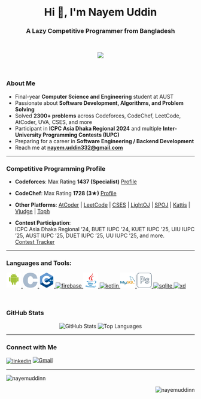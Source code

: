

<h1 align="center">Hi 👋, I'm Nayem Uddin</h1>
<h3 align="center">A Lazy Competitive Programmer from Bangladesh</h3>

<br/>

 <p align="center">  <img src="https://github.com/nayemuddinn/nayemuddinn/assets/126597905/16789957-d1d5-4052-b5f5-875ce45432bf" /> </p>
 
 
<br/>

### About Me  
- Final-year **Computer Science and Engineering** student at AUST  
- Passionate about **Software Development, Algorithms, and Problem Solving**  
- Solved **2300+ problems** across Codeforces, CodeChef, LeetCode, AtCoder, UVA, CSES, and more  
- Participant in **ICPC Asia Dhaka Regional 2024** and multiple **Inter-University Programming Contests (IUPC)**  
- Preparing for a career in **Software Engineering / Backend Development**  
- Reach me at **nayem.uddin332@gmail.com**  

---

### Competitive Programming Profile  
- **Codeforces**: Max Rating **1437 (Specialist)** [Profile](https://codeforces.com/profile/outlast_nate)  
- **CodeChef**: Max Rating **1728 (3★)** [Profile](https://www.codechef.com/users/outlast_nate)  
- **Other Platforms**: [AtCoder](https://atcoder.jp/users/outlast_nate) | [LeetCode](https://leetcode.com/outlast_nate) | [CSES](https://cses.fi/user/outlast_nate) | [LightOJ](https://lightoj.com/user/outlast_nate) | [SPOJ](https://www.spoj.com/users/outlast_nate) | [Kattis](https://open.kattis.com/users/outlast_nate) | [Vjudge](https://vjudge.net/user/outlast_nate) | [Toph](https://toph.co/u/outlast_nate)  

- **Contest Participation**:  
  ICPC Asia Dhaka Regional ’24, BUET IUPC ’24, KUET IUPC ’25, UIU IUPC ’25, AUST IUPC ’25, DUET IUPC ’25, UU IUPC ’25, and more.  
  [Contest Tracker](https://aust-pc-tracker.vercel.app/)

---


<p align="left">
</p>

<h3 align="left">Languages and Tools:</h3>
<p align="left"> <a href="https://developer.android.com" target="_blank" rel="noreferrer"> <img src="https://raw.githubusercontent.com/devicons/devicon/master/icons/android/android-original-wordmark.svg" alt="android" width="40" height="40"/> </a> <a href="https://www.cprogramming.com/" target="_blank" rel="noreferrer"> <img src="https://raw.githubusercontent.com/devicons/devicon/master/icons/c/c-original.svg" alt="c" width="40" height="40"/> </a> <a href="https://www.w3schools.com/cpp/" target="_blank" rel="noreferrer"> <img src="https://raw.githubusercontent.com/devicons/devicon/master/icons/cplusplus/cplusplus-original.svg" alt="cplusplus" width="40" height="40"/> </a> <a href="https://firebase.google.com/" target="_blank" rel="noreferrer"> <img src="https://www.vectorlogo.zone/logos/firebase/firebase-icon.svg" alt="firebase" width="40" height="40"/> </a> <a href="https://www.java.com" target="_blank" rel="noreferrer"> <img src="https://raw.githubusercontent.com/devicons/devicon/master/icons/java/java-original.svg" alt="java" width="40" height="40"/> </a> <a href="https://kotlinlang.org" target="_blank" rel="noreferrer"> <img src="https://www.vectorlogo.zone/logos/kotlinlang/kotlinlang-icon.svg" alt="kotlin" width="40" height="40"/> </a> <a href="https://www.mysql.com/" target="_blank" rel="noreferrer"> <img src="https://raw.githubusercontent.com/devicons/devicon/master/icons/mysql/mysql-original-wordmark.svg" alt="mysql" width="40" height="40"/> </a> <a href="https://www.photoshop.com/en" target="_blank" rel="noreferrer"> <img src="https://raw.githubusercontent.com/devicons/devicon/master/icons/photoshop/photoshop-line.svg" alt="photoshop" width="40" height="40"/> </a> <a href="https://www.sqlite.org/" target="_blank" rel="noreferrer"> <img src="https://www.vectorlogo.zone/logos/sqlite/sqlite-icon.svg" alt="sqlite" width="40" height="40"/> </a> <a href="https://www.adobe.com/products/xd.html" target="_blank" rel="noreferrer"> <img src="https://cdn.worldvectorlogo.com/logos/adobe-xd.svg" alt="xd" width="40" height="40"/> </a> </p>

<br/>


### GitHub Stats
<p align="center">
  <img src="https://github-readme-stats-sigma-five.vercel.app/api?username=nayemuddinn&show_icons=true&theme=tokyonight" alt="GitHub Stats" height="165"/>
  <img src="https://github-readme-stats-sigma-five.vercel.app/api/top-langs?username=nayemuddinn&show_icons=true&locale=en&layout=compact&theme=tokyonight" alt="Top Languages" height="165"/>
</p>

---

### Connect with Me  
<p align="left">
  <a href="https://linkedin.com/in/nayem-uddinn" target="blank"><img align="center" src="https://raw.githubusercontent.com/rahuldkjain/github-profile-readme-generator/master/src/images/icons/Social/linked-in-alt.svg" alt="linkedin" height="30" width="40" /></a>


 <a href="mailto:nayem.uddin332@gmail.com" target="_blank">
  <img src="https://img.shields.io/badge/Gmail-D14836?logo=gmail&logoColor=white" alt="Gmail" height="30" />
</a>

</p>  

---


<p><img align="left" src="https://github-readme-stats-sigma-five.vercel.app/api/top-langs?username=nayemuddinn&show_icons=true&locale=en&layout=compact" alt="nayemuddinn" /></p>


<br/>


<p align="right"> <img src="https://komarev.com/ghpvc/?username=nayemuddinn&label=Profile%20views&color=0e75b6&style=flat" alt="nayemuddinn" /> </p>

